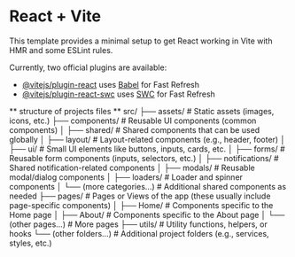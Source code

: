 # React + Vite

This template provides a minimal setup to get React working in Vite with HMR and some ESLint rules.

Currently, two official plugins are available:

- [@vitejs/plugin-react](https://github.com/vitejs/vite-plugin-react/blob/main/packages/plugin-react/README.md) uses [Babel](https://babeljs.io/) for Fast Refresh
- [@vitejs/plugin-react-swc](https://github.com/vitejs/vite-plugin-react-swc) uses [SWC](https://swc.rs/) for Fast Refresh

** structure of projects files **
src/
├── assets/ # Static assets (images, icons, etc.)
├── components/ # Reusable UI components (common components)
│ ├── shared/ # Shared components that can be used globally
│ ├── layout/ # Layout-related components (e.g., header, footer)
│ ├── ui/ # Small UI elements like buttons, inputs, cards, etc.
│ ├── forms/ # Reusable form components (inputs, selectors, etc.)
│ ├── notifications/ # Shared notification-related components
│ ├── modals/ # Reusable modal/dialog components
│ ├── loaders/ # Loader and spinner components
│ └── (more categories...) # Additional shared components as needed
├── pages/ # Pages or Views of the app (these usually include page-specific components)
│ ├── Home/ # Components specific to the Home page
│ ├── About/ # Components specific to the About page
│ └── (other pages...) # More pages
├── utils/ # Utility functions, helpers, or hooks
└── (other folders...) # Additional project folders (e.g., services, styles, etc.)

